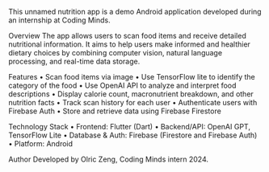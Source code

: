 This unnamed nutrition app is a demo Android application developed during an internship at Coding Minds. 

Overview
The app allows users to scan food items and receive detailed nutritional information. It aims to help users make informed and healthier dietary choices by combining computer vision, natural language processing, and real-time data storage.

Features
	•	Scan food items via image
 	•	Use TensorFlow lite to identify the category of the food
	•	Use OpenAI API to analyze and interpret food descriptions
	•	Display calorie count, macronutrient breakdown, and other nutrition facts
	•	Track scan history for each user
	•	Authenticate users with Firebase Auth
	•	Store and retrieve data using Firebase Firestore

Technology Stack
	•	Frontend: Flutter (Dart)
	•	Backend/API: OpenAI GPT, TensorFlow Lite
	•	Database & Auth: Firebase (Firestore and Firebase Auth)
	•	Platform: Android

 Author
 Developed by Olric Zeng, Coding Minds intern 2024.
